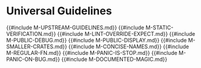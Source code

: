 ﻿<!-- Copyright (c) Microsoft Corporation. Licensed under the MIT license. -->

# Universal Guidelines

{{#include M-UPSTREAM-GUIDELINES.md}}
{{#include M-STATIC-VERIFICATION.md}}
{{#include M-LINT-OVERRIDE-EXPECT.md}}
{{#include M-PUBLIC-DEBUG.md}}
{{#include M-PUBLIC-DISPLAY.md}}
{{#include M-SMALLER-CRATES.md}}
{{#include M-CONCISE-NAMES.md}}
{{#include M-REGULAR-FN.md}}
{{#include M-PANIC-IS-STOP.md}}
{{#include M-PANIC-ON-BUG.md}}
{{#include M-DOCUMENTED-MAGIC.md}}
